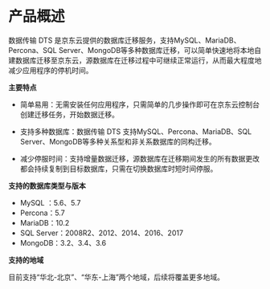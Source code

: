 # 产品概述

数据传输 DTS 是京东云提供的数据库迁移服务，支持MySQL、MariaDB、Percona、SQL Server、MongoDB等多种数据库迁移，可以简单快速地将本地自建数据库迁移至京东云，源数据库在迁移过程中可继续正常运行，从而最大程度地减少应用程序的停机时间。

**主要特点**

- 简单易用：无需安装任何应用程序，只需简单的几步操作即可在京东云控制台创建迁移任务，开始数据迁移。

- 支持多种数据库：数据传输 DTS 支持MySQL、Percona、MariaDB、SQL Server、MongoDB等多种关系型和非关系数据库的同构迁移。

- 减少停服时间：支持增量数据迁移，源数据库在迁移期间发生的所有数据更改都会持续复制到目标数据库，只需在切换数据库时短时间停服。

**支持的数据库类型与版本**

- MySQL ：5.6、5.7
- Percona：5.7
- MariaDB：10.2
- SQL Server：2008R2、2012、2014、2016、2017
- MongoDB：3.2、3.4、3.6

**支持的地域**

目前支持“华北-北京”、“华东-上海”两个地域，后续将覆盖更多地域。
